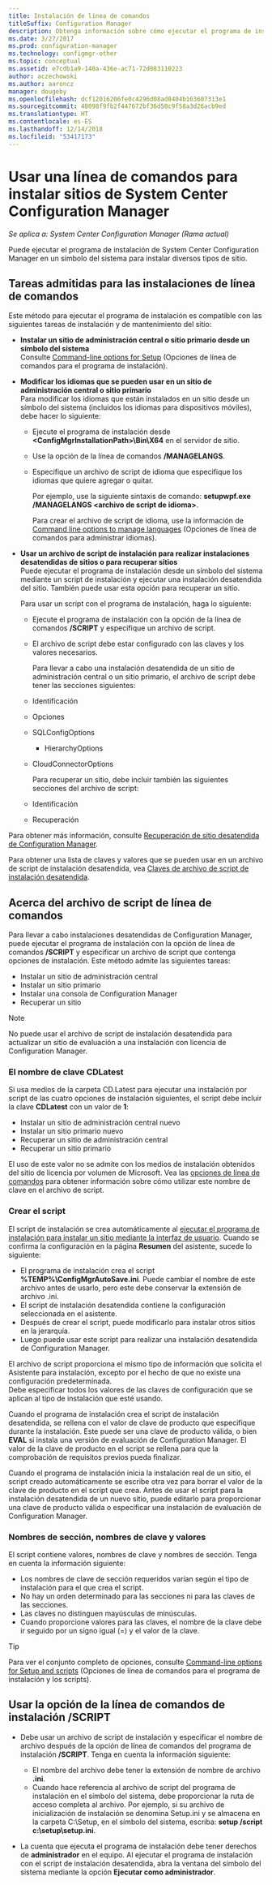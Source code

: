 ```yaml
---
title: Instalación de línea de comandos
titleSuffix: Configuration Manager
description: Obtenga información sobre cómo ejecutar el programa de instalación de System Center Configuration Manager en un símbolo del sistema para diversas instalaciones de sitio.
ms.date: 3/27/2017
ms.prod: configuration-manager
ms.technology: configmgr-other
ms.topic: conceptual
ms.assetid: e7cdb1a9-140a-436e-ac71-72d083110223
author: aczechowski
ms.author: aaroncz
manager: dougeby
ms.openlocfilehash: dcf12016206fe0c4296d08ad8404b163607313e1
ms.sourcegitcommit: 48098f9fb2f447672bf36d50c9f58a3d26acb9ed
ms.translationtype: HT
ms.contentlocale: es-ES
ms.lasthandoff: 12/14/2018
ms.locfileid: "53417173"
---
```

# <a name="use-a-command-line-to-install-system-center-configuration-manager-sites"></a>Usar una línea de comandos para instalar sitios de System Center Configuration Manager

*Se aplica a: System Center Configuration Manager (Rama actual)*

 Puede ejecutar el programa de instalación de System Center Configuration Manager en un símbolo del sistema para instalar diversos tipos de sitio.

## <a name="supported-tasks-for-command-line-installations"></a>Tareas admitidas para las instalaciones de línea de comandos
 Este método para ejecutar el programa de instalación es compatible con las siguientes tareas de instalación y de mantenimiento del sitio:

- **Instalar un sitio de administración central o sitio primario desde un símbolo del sistema**  
  Consulte [Command-line options for Setup](../../../../core/servers/deploy/install/command-line-options-for-setup.md) (Opciones de línea de comandos para el programa de instalación).

- **Modificar los idiomas que se pueden usar en un sitio de administración central o sitio primario**  
   Para modificar los idiomas que están instalados en un sitio desde un símbolo del sistema (incluidos los idiomas para dispositivos móviles), debe hacer lo siguiente:  

  - Ejecute el programa de instalación desde **&lt;ConfigMgrInstallationPath\>\Bin\X64** en el servidor de sitio.
  - Use la opción de la línea de comandos **/MANAGELANGS**.
  - Especifique un archivo de script de idioma que especifique los idiomas que quiere agregar o quitar.  

    Por ejemplo, use la siguiente sintaxis de comando: **setupwpf.exe /MANAGELANGS &lt;archivo de script de idioma\>**.  

    Para crear el archivo de script de idioma, use la información de [Command line options to manage languages](../../../../core/servers/deploy/install/command-line-options-for-setup.md#bkmk_Lang) (Opciones de línea de comandos para administrar idiomas).  

- **Usar un archivo de script de instalación para realizar instalaciones desatendidas de sitios o para recuperar sitios**  
   Puede ejecutar el programa de instalación desde un símbolo del sistema mediante un script de instalación y ejecutar una instalación desatendida del sitio. También puede usar esta opción para recuperar un sitio.    

   Para usar un script con el programa de instalación, haga lo siguiente:  

  - Ejecute el programa de instalación con la opción de la línea de comandos **/SCRIPT** y especifique un archivo de script.  

  - El archivo de script debe estar configurado con las claves y los valores necesarios.  

    Para llevar a cabo una instalación desatendida de un sitio de administración central o un sitio primario, el archivo de script debe tener las secciones siguientes:  

  - Identificación    
  - Opciones    
  - SQLConfigOptions    
    -   HierarchyOptions    
  - CloudConnectorOptions   

    Para recuperar un sitio, debe incluir también las siguientes secciones del archivo de script:  

  - Identificación  
  - Recuperación

Para obtener más información, consulte [Recuperación de sitio desatendida de Configuration Manager](/sccm/protect/understand/unattended-recovery).  

Para obtener una lista de claves y valores que se pueden usar en un archivo de script de instalación desatendida, vea [Claves de archivo de script de instalación desatendida](../../../../core/servers/deploy/install/command-line-options-for-setup.md#bkmk_Unattended).  

## <a name="about-the-command-line-script-file"></a>Acerca del archivo de script de línea de comandos  
 Para llevar a cabo instalaciones desatendidas de Configuration Manager, puede ejecutar el programa de instalación con la opción de línea de comandos **/SCRIPT** y especificar un archivo de script que contenga opciones de instalación. Este método admite las siguientes tareas:  

-   Instalar un sitio de administración central  
-   Instalar un sitio primario  
-   Instalar una consola de Configuration Manager  
-   Recuperar un sitio  

> [!NOTE]  
>  No puede usar el archivo de script de instalación desatendida para actualizar un sitio de evaluación a una instalación con licencia de Configuration Manager.  

### <a name="the-cdlatest-key-name"></a>El nombre de clave CDLatest
Si usa medios de la carpeta CD.Latest para ejecutar una instalación por script de las cuatro opciones de instalación siguientes, el script debe incluir la clave **CDLatest** con un valor de **1**:
- Instalar un sitio de administración central nuevo
- Instalar un sitio primario nuevo
- Recuperar un sitio de administración central
- Recuperar un sitio primario

El uso de este valor no se admite con los medios de instalación obtenidos del sitio de licencia por volumen de Microsoft.
Vea las [opciones de línea de comandos](/sccm/core/servers/deploy/install/command-line-options-for-setup) para obtener información sobre cómo utilizar este nombre de clave en el archivo de script.



### <a name="create-the-script"></a>Crear el script
El script de instalación se crea automáticamente al [ejecutar el programa de instalación para instalar un sitio mediante la interfaz de usuario](../../../../core/servers/deploy/install/use-the-setup-wizard-to-install-sites.md).  Cuando se confirma la configuración en la página **Resumen** del asistente, sucede lo siguiente:  

-   El programa de instalación crea el script **%TEMP%\ConfigMgrAutoSave.ini**.  Puede cambiar el nombre de este archivo antes de usarlo, pero este debe conservar la extensión de archivo .ini.  
-   El script de instalación desatendida contiene la configuración seleccionada en el asistente.  
-   Después de crear el script, puede modificarlo para instalar otros sitios en la jerarquía.  
-   Luego puede usar este script para realizar una instalación desatendida de Configuration Manager.  

El archivo de script proporciona el mismo tipo de información que solicita el Asistente para instalación, excepto por el hecho de que no existe una configuración predeterminada.   
Debe especificar todos los valores de las claves de configuración que se aplican al tipo de instalación que esté usando.   

Cuando el programa de instalación crea el script de instalación desatendida, se rellena con el valor de clave de producto que especifique durante la instalación. Este puede ser una clave de producto válida, o bien **EVAL** si instala una versión de evaluación de Configuration Manager. El valor de la clave de producto en el script se rellena para que la comprobación de requisitos previos pueda finalizar.   

Cuando el programa de instalación inicia la instalación real de un sitio, el script creado automáticamente se escribe otra vez para borrar el valor de la clave de producto en el script que crea. Antes de usar el script para la instalación desatendida de un nuevo sitio, puede editarlo para proporcionar una clave de producto válida o especificar una instalación de evaluación de Configuration Manager.  

### <a name="section-names-key-names-and-values"></a>Nombres de sección, nombres de clave y valores
El script contiene valores, nombres de clave y nombres de sección. Tenga en cuenta la información siguiente:
-   Los nombres de clave de sección requeridos varían según el tipo de instalación para el que crea el script.
-   No hay un orden determinado para las secciones ni para las claves de las secciones.     
-   Las claves no distinguen mayúsculas de minúsculas.  
-   Cuando proporcione valores para las claves, el nombre de la clave debe ir seguido por un signo igual (=) y el valor de la clave.    

> [!TIP]  
>  Para ver el conjunto completo de opciones, consulte [Command-line options for Setup and scripts](../../../../core/servers/deploy/install/command-line-options-for-setup.md) (Opciones de línea de comandos para el programa de instalación y los scripts).  

## <a name="use-the-script-setup-command-line-option"></a>Usar la opción de la línea de comandos de instalación /SCRIPT

-   Debe usar un archivo de script de instalación y especificar el nombre de archivo después de la opción de línea de comandos del programa de instalación **/SCRIPT**. Tenga en cuenta la información siguiente:   
    -   El nombre del archivo debe tener la extensión de nombre de archivo **.ini**.  
    -   Cuando hace referencia al archivo de script del programa de instalación en el símbolo del sistema, debe proporcionar la ruta de acceso completa al archivo. Por ejemplo, si su archivo de inicialización de instalación se denomina Setup.ini y se almacena en la carpeta C:\Setup, en el símbolo del sistema, escriba: **setup /script c:\setup\setup.ini**.  

-   La cuenta que ejecuta el programa de instalación debe tener derechos de **administrador** en el equipo. Al ejecutar el programa de instalación con el script de instalación desatendida, abra la ventana del símbolo del sistema mediante la opción **Ejecutar como administrador**.   
